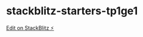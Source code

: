 # stackblitz-starters-tp1ge1

[Edit on StackBlitz ⚡️](https://stackblitz.com/edit/stackblitz-starters-tp1ge1)